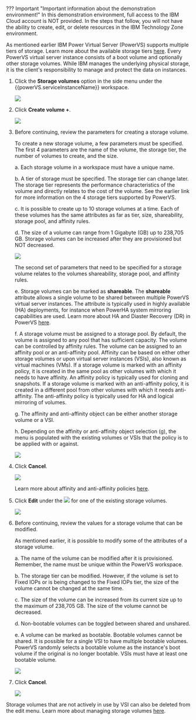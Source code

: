 ??? Important "Important information about the demonstration environment!"
    In this demonstration environment, full access to the IBM Cloud account is NOT provided. In the steps that follow, you will not have the ability to create, edit, or delete resources in the IBM Technology Zone environment.
    
As mentioned earlier IBM Power Virtual Server (PowerVS) supports multiple tiers of storage. Learn more about the available storage tiers <a href="https://cloud.ibm.com/docs/power-iaas?topic=power-iaas-about-power-iaas#storage-tiers-spec-private-cloud" target="_blank">here</a>. Every PowerVS virtual server instance consists of a boot volume and optionally other storage volumes. While IBM manages the underlying physical storage, it is the client's responsibility to manage and protect the data on instances.

1. Click the **Storage volumes** option in the side menu under the {{powerVS.serviceInstanceName}} workspace.

    ![](_attachments/StorageVolumesMenu.png)

2. Click **Create volume +**.
    
    ![](_attachments/StorageVolumeTable.png)

3. Before continuing, review the parameters for creating a storage volume.

    To create a new storage volume, a few parameters must be specified. The first 4 parameters are the name of the volume, the storage tier, the number of volumes to create, and the size.

    a. Each storage volume in a workspace must have a unique name.

    b. A tier of storage must be specified. The storage tier can change later. The storage tier represents the performance characteristics of the volume and directly relates to the cost of the volume. See the earlier link for more information on the 4 storage tiers supported by PowerVS.

    c. It is possible to create up to 10 storage volumes at a time. Each of these volumes has the same attributes as far as tier, size, shareability, storage pool, and affinity rules.

    d. The size of a volume can range from 1 Gigabyte (GB) up to 238,705 GB. Storage volumes can be increased after they are provisioned but NOT decreased.

    ![](_attachments/StorageVolumeCreate-1.png)

    The second set of parameters that need to be specified for a storage volume relates to the volumes shareability, storage pool, and affinity rules.

    e. Storage volumes can be marked as **shareable**. The **shareable** attribute allows a single volume to be shared between multiple PowerVS virtual server instances. The attribute is typically used in highly available (HA) deployments, for instance when PowerHA system mirroring capabilities are used. Learn more about HA and Diaster Recovery (DR) in PowerVS <a href="https://cloud.ibm.com/docs/power-iaas?topic=power-iaas-ha-dr" target="_blank">here</a>.

    f. A storage volume must be assigned to a storage pool. By default, the volume is assigned to any pool that has sufficient capacity. The volume can be controlled by affinity rules. The volume can be assigned to an affinity pool or an anti-affinity pool. Affinity can be based on either other storage volumes or upon virtual server instances (VSIs), also known as virtual machines (VMs). If a storage volume is marked with an affinity policy, it is created in the same pool as other volumes with which it needs to have affinity. An affinity policy is typically used for cloning and snapshots. If a storage volume is marked with an anti-affinity policy, it is created in a different pool from other volumes with which it needs anti-affinity. The anti-affinity policy is typically used for HA and logical mirroring of volumes.

    g. The affinity and anti-affinity object can be either another storage volume or a VSI.

    h. Depending on the affinity or anti-affinity object selection (g), the menu is populated with the existing volumes or VSIs that the policy is to be applied with or against.

    ![](_attachments/StorageVolumeCreate-2.png)

4. Click **Cancel**.

    ![](_attachments/StorageVolumeCreate-3.png)

    Learn more about affinity and anti-affinity policies <a href="https://cloud.ibm.com/docs/power-iaas?topic=power-iaas-powervs-faqs#affinity">here</a>.

5. Click **Edit** under the ![](_attachments/ellipses.png) for one of the existing storage volumes.

    ![](_attachments/StorageVolumeEditMenu.png)

6. Before continuing, review the values for a storage volume that can be modified.

    As mentioned earlier, it is possible to modify some of the attributes of a storage volume.

    a. The name of the volume can be modified after it is provisioned. Remember, the name must be unique within the PowerVS workspace.

    b. The storage tier can be modified. However, if the volume is set to Fixed IOPs or is being changed to the Fixed IOPs tier, the size of the volume cannot be changed at the same time.

    c. The size of the volume can be increased from its current size up to the maximum of 238,705 GB. The size of the volume cannot be decreased.

    d. Non-bootable volumes can be toggled between shared and unshared.

    e. A volume can be marked as bootable. Bootable volumes cannot be shared. It is possible for a single VSI to have multiple bootable volumes. PowerVS randomly selects a bootable volume as the instance's boot volume if the original is no longer bootable. VSIs must have at least one bootable volume.

    ![](_attachments/StorageVolumeEdit-1.png)

7. Click **Cancel**.

    ![](_attachments/StorageVolumeEdit-3.png)

Storage volumes that are not actively in use by VSI can also be deleted from the edit menu. Learn more about managing storage volumes <a href="https://cloud.ibm.com/docs/power-iaas?topic=power-iaas-modifying-instance#modifying-volume-network" target="_blank">here</a>.